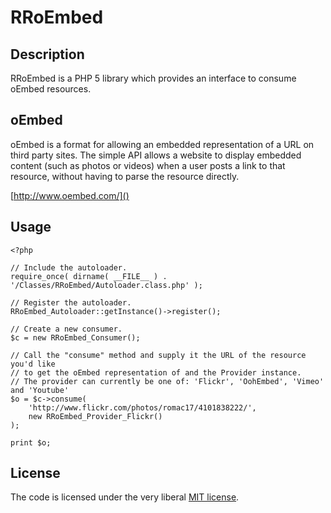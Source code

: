 RRoEmbed
========

Description
-----------

RRoEmbed is a PHP 5 library which provides an interface to consume oEmbed resources.

oEmbed
------

oEmbed is a format for allowing an embedded representation of a URL on third party sites.
The simple API allows a website to display embedded content (such as photos or videos)
when a user posts a link to that resource, without having to parse the resource directly.

[http://www.oembed.com/]()

Usage
-----

    <?php

    // Include the autoloader.
    require_once( dirname( __FILE__ ) . '/Classes/RRoEmbed/Autoloader.class.php' );

    // Register the autoloader.
    RRoEmbed_Autoloader::getInstance()->register();

    // Create a new consumer.
    $c = new RRoEmbed_Consumer();

    // Call the "consume" method and supply it the URL of the resource you'd like
    // to get the oEmbed representation of and the Provider instance.
    // The provider can currently be one of: 'Flickr', 'OohEmbed', 'Vimeo' and 'Youtube'
    $o = $c->consume(
        'http://www.flickr.com/photos/romac17/4101838222/',
        new RRoEmbed_Provider_Flickr()
    );
    
    print $o;
    
License
-------

The code is licensed under the very liberal [MIT license](http://opensource.org/licenses/mit-license.html).